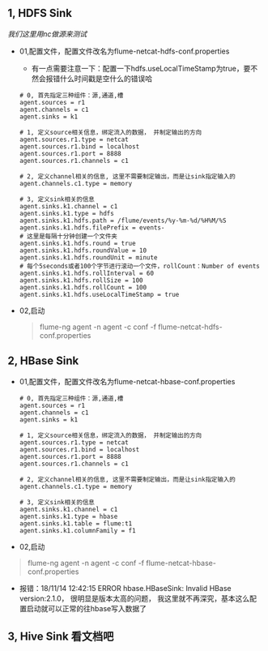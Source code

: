 ## 1, HDFS Sink

*我们这里用nc做源来测试*

* 01,配置文件，配置文件改名为flume-netcat-hdfs-conf.properties

  * 有一点需要注意一下：配置一下hdfs.useLocalTimeStamp为true，要不然会报错什么时间戳是空什么的错误哈
  
  ```shell
  # 0, 首先指定三种组件：源,通道,槽
  agent.sources = r1
  agent.channels = c1
  agent.sinks = k1
  
  # 1, 定义source相关信息，绑定流入的数据， 并制定输出的方向
  agent.sources.r1.type = netcat
  agent.sources.r1.bind = localhost
  agent.sources.r1.port = 8888
  agent.sources.r1.channels = c1
  
  # 2, 定义channel相关的信息, 这里不需要制定输出，而是让sink指定输入的
  agent.channels.c1.type = memory
  
  # 3, 定义sink相关的信息
  agent.sinks.k1.channel = c1 
  agent.sinks.k1.type = hdfs
  agent.sinks.k1.hdfs.path = /flume/events/%y-%m-%d/%H%M/%S
  agent.sinks.k1.hdfs.filePrefix = events-
  # 这里是每隔十分钟创建一个文件夹
  agent.sinks.k1.hdfs.round = true
  agent.sinks.k1.hdfs.roundValue = 10
  agent.sinks.k1.hdfs.roundUnit = minute
  # 每个5seconds或者100个字节进行滚动一个文件，rollCount：Number of events
  agent.sinks.k1.hdfs.rollInterval = 60
  agent.sinks.k1.hdfs.rollSize = 100
  agent.sinks.k1.hdfs.rollCount = 100 
  agent.sinks.k1.hdfs.useLocalTimeStamp = true
  ```
* 02,启动
  
  > flume-ng agent -n agent -c conf -f flume-netcat-hdfs-conf.properties

## 2, HBase Sink

* 01,配置文件，配置文件改名为flume-netcat-hbase-conf.properties
  ```shell
  # 0, 首先指定三种组件：源,通道,槽
  agent.sources = r1
  agent.channels = c1
  agent.sinks = k1
  
  # 1, 定义source相关信息，绑定流入的数据， 并制定输出的方向
  agent.sources.r1.type = netcat
  agent.sources.r1.bind = localhost
  agent.sources.r1.port = 8888
  agent.sources.r1.channels = c1
  
  # 2, 定义channel相关的信息, 这里不需要制定输出，而是让sink指定输入的
  agent.channels.c1.type = memory
  
  # 3, 定义sink相关的信息
  agent.sinks.k1.channel = c1  
  agent.sinks.k1.type = hbase
  agent.sinks.k1.table = flume:t1
  agent.sinks.k1.columnFamily = f1
  ```
  
* 02,启动
  
> flume-ng agent -n agent -c conf -f flume-netcat-hbase-conf.properties

* 报错：18/11/14 12:42:15 ERROR hbase.HBaseSink: Invalid HBase version:2.1.0， 很明显是版本太高的问题， 我这里就不再深究，基本这么配置启动就可以正常的往hbase写入数据了

## 3, Hive Sink 看文档吧

